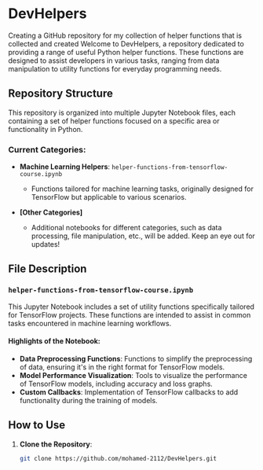 # DevHelpers
Creating a GitHub repository for my collection of helper functions that is collected and created
Welcome to DevHelpers, a repository dedicated to providing a range of useful Python helper functions. These functions are designed to assist developers in various tasks, ranging from data manipulation to utility functions for everyday programming needs.

## Repository Structure

This repository is organized into multiple Jupyter Notebook files, each containing a set of helper functions focused on a specific area or functionality in Python.

### Current Categories:

- **Machine Learning Helpers**: `helper-functions-from-tensorflow-course.ipynb`
  - Functions tailored for machine learning tasks, originally designed for TensorFlow but applicable to various scenarios.

- **[Other Categories]**
  - Additional notebooks for different categories, such as data processing, file manipulation, etc., will be added. Keep an eye out for updates!

## File Description

### `helper-functions-from-tensorflow-course.ipynb`

This Jupyter Notebook includes a set of utility functions specifically tailored for TensorFlow projects. These functions are intended to assist in common tasks encountered in machine learning workflows.

#### Highlights of the Notebook:

- **Data Preprocessing Functions**: Functions to simplify the preprocessing of data, ensuring it's in the right format for TensorFlow models.
- **Model Performance Visualization**: Tools to visualize the performance of TensorFlow models, including accuracy and loss graphs.
- **Custom Callbacks**: Implementation of TensorFlow callbacks to add functionality during the training of models.

## How to Use

1. **Clone the Repository**: 
   ```bash
   git clone https://github.com/mohamed-2112/DevHelpers.git
